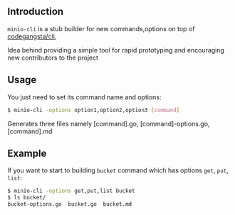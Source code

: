 ## Introduction

`minio-cli` is a stub builder for new commands,options on top of [codegangsta/cli](https://github.com/codegangsta/cli),

Idea behind providing a simple tool for rapid prototyping and encouraging new contributors to the project

## Usage

You just need to set its command name and options:

```bash
$ minio-cli -options option1,option2,option3 [command]
```

Generates three files namely [command].go, [command]-options.go, [command].md

## Example

If you want to start to building `bucket` command which has options `get`, `put`, `list`:

```bash
$ minio-cli -options get,put,list bucket
$ ls bucket/
bucket-options.go  bucket.go  bucket.md
```
